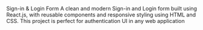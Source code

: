 Sign-in & Login Form
A clean and modern Sign-in and Login form built using React.js, with reusable components and responsive styling using HTML and CSS. This project is perfect for authentication UI in any web application
